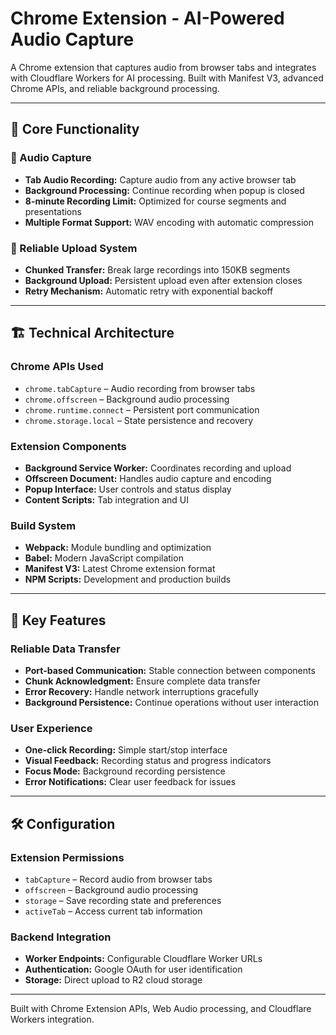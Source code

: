 # Chrome Extension - AI-Powered Audio Capture

A Chrome extension that captures audio from browser tabs and integrates with Cloudflare Workers for AI processing. Built with Manifest V3, advanced Chrome APIs, and reliable background processing.

---

## 🎯 Core Functionality

### 🎤 Audio Capture
- **Tab Audio Recording:** Capture audio from any active browser tab  
- **Background Processing:** Continue recording when popup is closed  
- **8-minute Recording Limit:** Optimized for course segments and presentations  
- **Multiple Format Support:** WAV encoding with automatic compression  

### 🔄 Reliable Upload System
- **Chunked Transfer:** Break large recordings into 150KB segments  
- **Background Upload:** Persistent upload even after extension closes  
- **Retry Mechanism:** Automatic retry with exponential backoff  

---

## 🏗️ Technical Architecture

### Chrome APIs Used
- `chrome.tabCapture` – Audio recording from browser tabs  
- `chrome.offscreen` – Background audio processing  
- `chrome.runtime.connect` – Persistent port communication  
- `chrome.storage.local` – State persistence and recovery  

### Extension Components
- **Background Service Worker:** Coordinates recording and upload  
- **Offscreen Document:** Handles audio capture and encoding  
- **Popup Interface:** User controls and status display  
- **Content Scripts:** Tab integration and UI  

### Build System
- **Webpack:** Module bundling and optimization  
- **Babel:** Modern JavaScript compilation  
- **Manifest V3:** Latest Chrome extension format  
- **NPM Scripts:** Development and production builds  

---

## 🚀 Key Features

### Reliable Data Transfer
- **Port-based Communication:** Stable connection between components  
- **Chunk Acknowledgment:** Ensure complete data transfer  
- **Error Recovery:** Handle network interruptions gracefully  
- **Background Persistence:** Continue operations without user interaction  

### User Experience
- **One-click Recording:** Simple start/stop interface  
- **Visual Feedback:** Recording status and progress indicators  
- **Focus Mode:** Background recording persistence  
- **Error Notifications:** Clear user feedback for issues  

---

## 🛠️ Configuration

### Extension Permissions
- `tabCapture` – Record audio from browser tabs  
- `offscreen` – Background audio processing  
- `storage` – Save recording state and preferences  
- `activeTab` – Access current tab information  

### Backend Integration
- **Worker Endpoints:** Configurable Cloudflare Worker URLs  
- **Authentication:** Google OAuth for user identification  
- **Storage:** Direct upload to R2 cloud storage  

---

Built with Chrome Extension APIs, Web Audio processing, and Cloudflare Workers integration.

